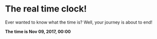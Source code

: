 # The real time clock!

Ever wanted to know what the time is? Well, your journey is about to end!

**The time is Nov 09, 2017, 00:00**